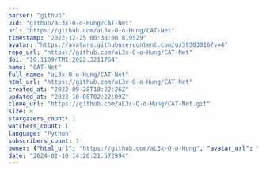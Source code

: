 ```yaml
---
parser: "github"
uid: "github/aL3x-O-o-Hung/CAT-Net"
url: "https://github.com/aL3x-O-o-Hung/CAT-Net"
timestamp: "2022-12-25 00:38:00.819529"
avatar: "https://avatars.githubusercontent.com/u/39303016?v=4"
repo_url: "https://github.com/aL3x-O-o-Hung/CAT-Net"
doi: "10.1109/TMI.2022.3211764"
name: "CAT-Net"
full_name: "aL3x-O-o-Hung/CAT-Net"
html_url: "https://github.com/aL3x-O-o-Hung/CAT-Net"
created_at: "2022-09-28T10:22:26Z"
updated_at: "2022-10-05T02:22:09Z"
clone_url: "https://github.com/aL3x-O-o-Hung/CAT-Net.git"
size: 8
stargazers_count: 1
watchers_count: 1
language: "Python"
subscribers_count: 1
owner: {"html_url": "https://github.com/aL3x-O-o-Hung", "avatar_url": "https://avatars.githubusercontent.com/u/39303016?v=4", "login": "aL3x-O-o-Hung", "type": "User"}
date: "2024-02-10 14:20:21.572994"
---
```

